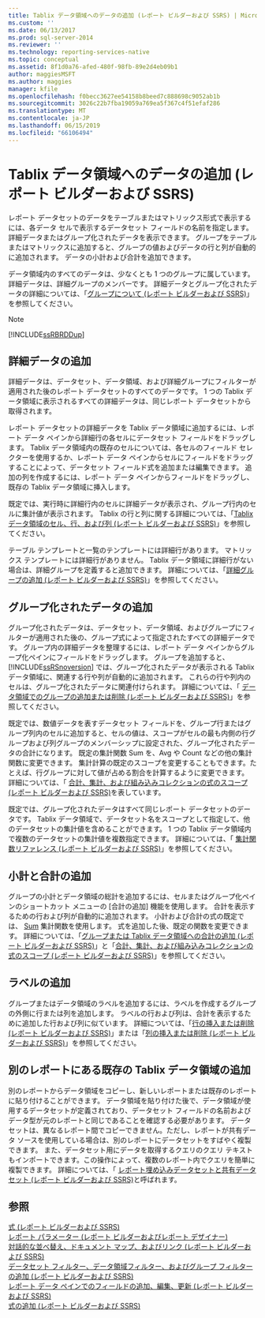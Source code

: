 ```yaml
---
title: Tablix データ領域へのデータの追加 (レポート ビルダーおよび SSRS) | Microsoft Docs
ms.custom: ''
ms.date: 06/13/2017
ms.prod: sql-server-2014
ms.reviewer: ''
ms.technology: reporting-services-native
ms.topic: conceptual
ms.assetid: 8f1d0a76-afed-480f-98fb-89e2d4eb09b1
author: maggiesMSFT
ms.author: maggies
manager: kfile
ms.openlocfilehash: f0becc3627ee54158b8beed7c888698c9052ab1b
ms.sourcegitcommit: 3026c22b7fba19059a769ea5f367c4f51efaf286
ms.translationtype: MT
ms.contentlocale: ja-JP
ms.lasthandoff: 06/15/2019
ms.locfileid: "66106494"
---
```

# <a name="adding-data-to-a-tablix-data-region-report-builder-and-ssrs"></a>Tablix データ領域へのデータの追加 (レポート ビルダーおよび SSRS)
  レポート データセットのデータをテーブルまたはマトリックス形式で表示するには、各データ セルで表示するデータセット フィールドの名前を指定します。 詳細データまたはグループ化されたデータを表示できます。 グループをテーブルまたはマトリックスに追加すると、グループの値およびデータの行と列が自動的に追加されます。 データの小計および合計を追加できます。  
  
 データ領域内のすべてのデータは、少なくとも 1 つのグループに属しています。 詳細データは、詳細グループのメンバーです。 詳細データとグループ化されたデータの詳細については、「[グループについて &#40;レポート ビルダーおよび SSRS&#41;](understanding-groups-report-builder-and-ssrs.md)」を参照してください。  
  
> [!NOTE]  
>  [!INCLUDE[ssRBRDDup](../../includes/ssrbrddup-md.md)]  
  
## <a name="adding-detail-data"></a>詳細データの追加  
 詳細データは、データセット、データ領域、および詳細グループにフィルターが適用された後のレポート データセットのすべてのデータです。 1 つの Tablix データ領域に表示されるすべての詳細データは、同じレポート データセットから取得されます。  
  
 レポート データセットの詳細データを Tablix データ領域に追加するには、レポート データ ペインから詳細行の各セルにデータセット フィールドをドラッグします。 Tablix データ領域内の既存のセルについては、各セルのフィールド セレクターを使用するか、レポート データ ペインからセルにフィールドをドラッグすることによって、データセット フィールド式を追加または編集できます。 追加の列を作成するには、レポート データ ペインからフィールドをドラッグし、既存の Tablix データ領域に挿入します。  
  
 既定では、実行時に詳細行内のセルに詳細データが表示され、グループ行内のセルに集計値が表示されます。 Tablix の行と列に関する詳細については、「[Tablix データ領域のセル、行、および列 &#40;レポート ビルダーおよび SSRS&#41;](tablix-data-region-cells-rows-and-columns-report-builder-and-ssrs.md)」を参照してください。  
  
 テーブル テンプレートと一覧のテンプレートには詳細行があります。 マトリックス テンプレートには詳細行がありません。 Tablix データ領域に詳細行がない場合は、詳細グループを定義すると追加できます。 詳細については、「[詳細グループの追加 &#40;レポート ビルダーおよび SSRS&#41;](add-a-details-group-report-builder-and-ssrs.md)」を参照してください。  
  
## <a name="adding-grouped-data"></a>グループ化されたデータの追加  
 グループ化されたデータは、データセット、データ領域、およびグループにフィルターが適用された後の、グループ式によって指定されたすべての詳細データです。 グループ内の詳細データを整理するには、レポート データ ペインからグループ化ペインにフィールドをドラッグします。 グループを追加すると、 [!INCLUDE[ssRSnoversion](../../includes/ssrsnoversion-md.md)] では、グループ化されたデータが表示される Tablix データ領域に、関連する行や列が自動的に追加されます。 これらの行や列内のセルは、グループ化されたデータに関連付けられます。 詳細については、「 [データ領域でのグループの追加または削除 &#40;レポート ビルダーおよび SSRS&#41;](add-or-delete-a-group-in-a-data-region-report-builder-and-ssrs.md)」を参照してください。  
  
 既定では、数値データを表すデータセット フィールドを、グループ行またはグループ列内のセルに追加すると、セルの値は、スコープがセルの最も内側の行グループおよび列グループのメンバーシップに設定された、グループ化されたデータの合計になります。 既定の集計関数 Sum を、Avg や Count などの他の集計関数に変更できます。 集計計算の既定のスコープを変更することもできます。たとえば、行グループに対して値が占める割合を計算するように変更できます。 詳細については、「 [合計、集計、および組み込みコレクションの式のスコープ (レポート ビルダーおよび SSRS)](expression-scope-for-totals-aggregates-and-built-in-collections.md)を表しています。  
  
 既定では、グループ化されたデータはすべて同じレポート データセットのデータです。 Tablix データ領域で、データセット名をスコープとして指定して、他のデータセットの集計値を含めることができます。 1 つの Tablix データ領域内で複数のデータセットの集計値を複数指定できます。 詳細については、「 [集計関数リファレンス (レポート ビルダーおよび SSRS)](report-builder-functions-aggregate-functions-reference.md)」を参照してください。  
  
## <a name="adding-subtotals-and-totals"></a>小計と合計の追加  
 グループの小計とデータ領域の総計を追加するには、セルまたはグループ化ペインのショートカット メニューの [合計の追加] 機能を使用します。 合計を表示するための行および列が自動的に追加されます。 小計および合計の式の既定では、 [Sum](report-builder-functions-sum-function.md) 集計関数を使用します。 式を追加した後、既定の関数を変更できます。 詳細については、「[グループまたは Tablix データ領域への合計の追加 &#40;レポート ビルダーおよび SSRS&#41;](add-a-total-to-a-group-or-tablix-data-region-report-builder-and-ssrs.md)」と「[合計、集計、および組み込みコレクションの式のスコープ &#40;レポート ビルダーおよび SSRS&#41;](expression-scope-for-totals-aggregates-and-built-in-collections.md)」を参照してください。  
  
## <a name="adding-labels"></a>ラベルの追加  
 グループまたはデータ領域のラベルを追加するには、ラベルを作成するグループの外側に行または列を追加します。 ラベルの行および列は、合計を表示するために追加した行および列に似ています。 詳細については、「[行の挿入または削除 &#40;レポート ビルダーおよび SSRS&#41;](insert-or-delete-a-row-report-builder-and-ssrs.md)」または「[列の挿入または削除 &#40;レポート ビルダーおよび SSRS&#41;](insert-or-delete-a-column-report-builder-and-ssrs.md)」を参照してください。  
  
## <a name="adding-an-existing-tablix-data-region-from-another-report"></a>別のレポートにある既存の Tablix データ領域の追加  
 別のレポートからデータ領域をコピーし、新しいレポートまたは既存のレポートに貼り付けることができます。 データ領域を貼り付けた後で、データ領域が使用するデータセットが定義されており、データセット フィールドの名前およびデータ型が元のレポートと同じであることを確認する必要があります。 データセットは、異なるレポート間でコピーできません。ただし、レポートが共有データ ソースを使用している場合は、別のレポートにデータセットをすばやく複製できます。 また、データセット用にデータを取得するクエリのクエリ テキストもインポートできます。この操作によって、複数のレポート内でクエリを簡単に複製できます。 詳細については、「 [レポート埋め込みデータセットと共有データセット &#40;レポート ビルダーおよび SSRS&#41;](../report-data/report-embedded-datasets-and-shared-datasets-report-builder-and-ssrs.md)と呼ばれます。  
  
## <a name="see-also"></a>参照  
 [式 &#40;レポート ビルダーおよび SSRS&#41;](expressions-report-builder-and-ssrs.md)   
 [レポート パラメーター (レポート ビルダーおよびレポート デザイナー)](report-parameters-report-builder-and-report-designer.md)   
 [対話的な並べ替え、ドキュメント マップ、およびリンク &#40;レポート ビルダーおよび SSRS&#41;](interactive-sort-document-maps-and-links-report-builder-and-ssrs.md)   
 [データセット フィルター、データ領域フィルター、およびグループ フィルターの追加 (レポート ビルダーおよび SSRS)](add-dataset-filters-data-region-filters-and-group-filters.md)   
 [レポート データ ペインでのフィールドの追加、編集、更新 &#40;レポート ビルダーおよび SSRS&#41;](../report-data/add-edit-refresh-fields-in-the-report-data-pane-report-builder-and-ssrs.md)   
 [式の追加 (レポート ビルダーおよび SSRS)](add-an-expression-report-builder-and-ssrs.md)  
  
  
